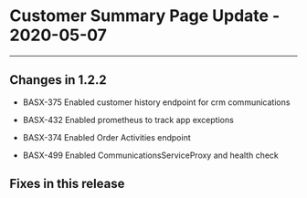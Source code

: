 # Customer Summary Page Update - 2020-05-07

---

## Changes in 1.2.2

* BASX-375 Enabled customer history endpoint for crm communications

* BASX-432 Enabled prometheus to track app exceptions
  
* BASX-374 Enabled Order Activities endpoint

* BASX-499 Enabled CommunicationsServiceProxy and health check

## Fixes in this release
